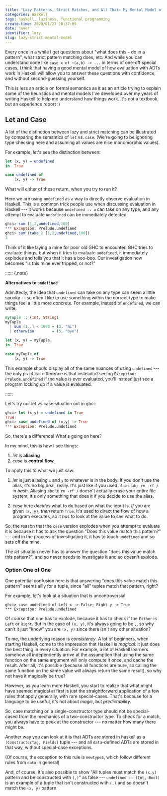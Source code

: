 ```yaml
---
title: "Lazy Patterns, Strict Matches, and All That: My Mental Model of Haskell Evaluation"
categories: Haskell
tags: haskell, laziness, functional programming
create-time: 2020/01/27 10:37:09
date: never
identifier: lazy
slug: lazy-strict-mental-model
---
```


Every once in a while I get questions about "what does this `~` do in a
pattern", what strict pattern matching does, etc.  And while you can understand
code like `case x of ~(a,b) -> ...` in terms of one-off special cases, I think
that having a good mental model of how evaluation with ADTs work in Haskell
will allow you to answer these questions with confidence, and without
second-guessing yourself.

This is less an article on formal semantics as it as an article trying to
explain some of the heuristics and mental models I've developed over my years
of writing Haskell to help me understand how things work.  It's not a textbook,
but an experience report :)

Let and Case
------------

A lot of the distinction between lazy and strict matching can be illustrated by
comparing the semantics of `let` vs. `case`.  (We're going to be ignoring
type checking here and assuming all values are nice monomorphic values).

For example, let's see the distinction between:

```haskell
let (x, y) = undefined
in  True

case undefined of
    (x, y) -> True
```

What will either of these return, when you try to run it?

Here we are using `undefined` as a way to directly observe evaluation in
Haskell.  This is a common trick people use when discussing evaluation in
Haskell --- it works because `undefined :: a` can take on any type, and any
attempt to evaluate `undefined` can be immediately detected:

```haskell
ghci> sum [1,2,undefined,100]
*** Exception: Prelude.undefined
ghci> sum (take 2 [1,2,undefined,100])
3
```

Think of it like laying a mine for poor old GHC to encounter.  GHC tries to
evaluate things, but when it tries to evaluate `undefined`, it immediately
explodes and tells you that it has a boo-boo.  Our investigation now becomes
"is this mine ever tripped, or not?"

:::::: {.note}

**Alternatives to `undefined`**


Admittedly, the idea that `undefined` can take on any type can seem a little
spooky -- so often I like to use something within the correct type to make
things feel a little more concrete.  For example, instead of `undefined`, we can
write:

```haskell
myTuple :: (Int, String)
myTuple
  | sum [1..] < 1000 = (3, "hi")
  | otherwise        = (5, "bye")

let (x, y) = myTuple
in  True

case myTuple of
    (x, y) -> True
```

This example should display all of the same nuances of using `undefined` ---
the only practical difference is that instead of seeing `Exception:
Prelude.undefined` if the value is ever evaluated, you'll instead just see a
program locking up if a value is evaluated.

::::::

Let's try our let vs case situation out in ghci:

```haskell
ghci> let (x,y) = undefined in True
True
ghci> case undefined of (x,y) -> True
*** Exception: Prelude.undefined
```

So, there's a difference!  What's going on here?

In my mind, this is how I see things:

1. *let* is **aliasing**
2. *case* is **control flow**

To apply this to what we just saw:

1.  *let* is just aliasing `x` and `y` to whatever is in the body.  If you
    don't use the alias, it's no big deal, really.  It's just like if you
    used `alias abc rm -rf /` in *bash*.  Aliasing `abc` to `rm -rf /` doesn't
    actually erase your entire file system, it's only something that does it if
    you decide to use the alias.

2.  *case* here *decides* what to do based on what the input is.  *If* you are
    given `(x, y)`, *then* return `True`.  It's used to direct the flow of how
    a program executes, so it *has* to look at the value to see what to do.

So, the reason that the `case` version explodes when you attempt to evaluate it
is because it has to ask the question "Does this value match this pattern?" ---
and in the process of investigating it, it has to touch `undefined` and so sets
off the mine.

The *let* situation never has to answer the question "does this value match
this pattern?", and so never needs to investigate it and so doesn't explode.

### Option One of One

One potential confusion here is that answering "does this value match this
pattern" seems silly for a tuple, since "all" tuples match that pattern, right?

For example, let's look at a situation that is uncontroversial

```gaskell
ghci> case undefined of Left x -> False; Right y -> True
*** Exception: Prelude.undefined
```

Of *course* that one has to explode, because it has to check if the `Either` is
`Left` or `Right`.  But in the case of `(x, y)`, it's always going to be `,`,
so why can't it just "know" you are `(x, y)` since there isn't any other
situation?

To me, the underlying reason is *consistency*.  A lot of beginners, when
starting Haskell, come to the impression that Haskell is *magical*: it just
does the best thing in every situation.  For example, a lot of Haskell learners
somehow all independently arrive at the assumption that using the same function
on the same argument will only compute it once, and cache the result.  After
all, it's possible (because all functions are pure, so calling the same
function on the same value will always return the same result), so why not have
it magically be true?

However, as you learn more Haskell, you start to realize that what might have
seemed magical at first is just the straightforward application of a few rules
that apply generally, with rare special-cases.  That's because for a language
to be useful, it's not about *magic*, but *predictability*.

So, case matching on a single-constructor type should not be special-cased from
the mechanics of a two-constructor type.  To check for a match, you always have
to peek at the constructor --- no matter how many there might be.

Another way you can look at it is that ADTs are stored in haskell as a
`(ConstructorTag, Fields)` tuple --- and all `data`-defined ADTs are stored in
that way, without special-case exceptions.

(Of course, the exception to this rule is `newtype`s, which follow different
rules from `data` in general)

And, of course, it's also possible to show "All tuples must match the `(x,y)`
pattern and be constructed with `(,)`" as false --- `undefined :: (Int, Bool)`
is an example of a tuple that isn't constructed with `(,)` and so doesn't match
the `(x, y)` pattern.


